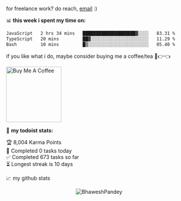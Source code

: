 for freelance work? do reach, [email](mailto:Bhaweshp17@gmail.com) :)

📊 **this week i spent my time on:**
<!--START_SECTION:waka-->

```txt
JavaScript   2 hrs 34 mins   ████████████████████▓░░░░   83.31 %
TypeScript   20 mins         ██▓░░░░░░░░░░░░░░░░░░░░░░   11.29 %
Bash         10 mins         █▒░░░░░░░░░░░░░░░░░░░░░░░   05.40 %
```

<!--END_SECTION:waka-->

if you like what i do, maybe consider buying me a coffee/tea 🥺👉👈

<a href="https://www.buymeacoffee.com/BhaweshPandey" target="_blank"><img src="https://cdn.buymeacoffee.com/buttons/v2/default-red.png" alt="Buy Me A Coffee" width="150" ></a>

🚧 **my todoist stats:**
<!-- TODO-IST:START -->
🏆  8,004 Karma Points           
🌸  Completed 0 tasks today           
✅  Completed 673 tasks so far           
⏳  Longest streak is 10 days
<!-- TODO-IST:END -->


📈 my github stats

<p align="center"> <img src="https://github-readme-stats.vercel.app/api?username=BhaweshPandey&show_icons=true&theme=gotham" alt="BhaweshPandey" />
